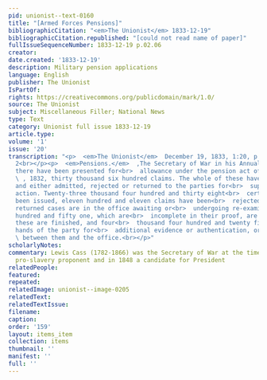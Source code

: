 ```yaml
---
pid: unionist--text-0160
title: "[Armed Forces Pensions]"
bibliographicCitation: "<em>The Unionist</em> 1833-12-19"
bibliographicCitation.republished: "[could not read name of paper]"
fullIssueSequenceNumber: 1833-12-19 p.02.06
creator: 
date.created: '1833-12-19'
description: Military pension applications
language: English
publisher: The Unionist
IsPartOf: 
rights: https://creativecommons.org/publicdomain/mark/1.0/
source: The Unionist
subject: Miscellaneous Filler; National News
type: Text
category: Unionist full issue 1833-12-19
article.type: 
volume: '1'
issue: '20'
transcription: "<p>  <em>The Unionist</em>  December 19, 1833, 1:20, p. 2, column
  2<br></p><p>  <em>Pensions.</em>  ‚The Secretary of War in his Annual Report, says
  there have been presented for<br>  allowance under the pension act of June 7<sup>th</sup>
  \ , 1832, thirty thousand six hundred claims. The whole of these have been<br>  examined,
  and either admitted, rejected or returned to the parties for<br>  supplementary
  action. Twenty-three thousand four hundred and thirty eight<br>  certificates have
  been issued, eleven hundred and eleven claims have been<br>  rejected, three hundred
  returned cases are in the office awaiting or<br>  undergoing re-examination, thirteen
  hundred and fifty one, which are<br>  incomplete in their proof, are suspended till
  these are finished, and four<br>  thousand four hundred and twenty five are in the
  hands of the party for<br>  additional evidence or authentication, or in<br>  <em>transitu</em>
  \ between them and the office.<br></p>"
scholarlyNotes: 
commentary: Lewis Cass (1782-1866) was the Secretary of War at the time. He was a
  pro-slavery proponent and in 1848 a candidate for President
relatedPeople: 
featured: 
repeated: 
relatedImage: unionist--image-0205
relatedText: 
relatedTextIssue: 
filename: 
caption: 
order: '159'
layout: items_item
collection: items
thumbnail: ''
manifest: ''
full: ''
---
```

